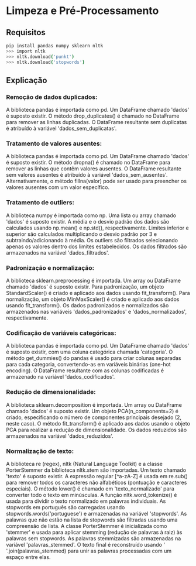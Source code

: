 # Limpeza e Pré-Processamento

## Requisitos

```bash
pip install pandas numpy sklearn nltk
>>> import nltk
>>> nltk.download('punkt')
>>> nltk.download('stopwords')
```

## Explicação

### Remoção de dados duplicados:
A biblioteca pandas é importada como pd.
Um DataFrame chamado 'dados' é suposto existir.
O método drop_duplicates() é chamado no DataFrame para remover as linhas duplicadas.
O DataFrame resultante sem duplicatas é atribuído à variável 'dados_sem_duplicatas'.

### Tratamento de valores ausentes:
A biblioteca pandas é importada como pd.
Um DataFrame chamado 'dados' é suposto existir.
O método dropna() é chamado no DataFrame para remover as linhas que contêm valores ausentes.
O DataFrame resultante sem valores ausentes é atribuído à variável 'dados_sem_ausentes'.
Alternativamente, o método fillna(valor) pode ser usado para preencher os valores ausentes com um valor específico.

### Tratamento de outliers:
A biblioteca numpy é importada como np.
Uma lista ou array chamado 'dados' é suposto existir.
A média e o desvio padrão dos dados são calculados usando np.mean() e np.std(), respectivamente.
Limites inferior e superior são calculados multiplicando o desvio padrão por 3 e subtraindo/adicionando à média.
Os outliers são filtrados selecionando apenas os valores dentro dos limites estabelecidos.
Os dados filtrados são armazenados na variável 'dados_filtrados'.

### Padronização e normalização:
A biblioteca sklearn.preprocessing é importada.
Um array ou DataFrame chamado 'dados' é suposto existir.
Para padronização, um objeto StandardScaler() é criado e aplicado aos dados usando fit_transform().
Para normalização, um objeto MinMaxScaler() é criado e aplicado aos dados usando fit_transform().
Os dados padronizados e normalizados são armazenados nas variáveis 'dados_padronizados' e 'dados_normalizados', respectivamente.

### Codificação de variáveis categóricas:
A biblioteca pandas é importada como pd.
Um DataFrame chamado 'dados' é suposto existir, com uma coluna categórica chamada 'categoria'.
O método get_dummies() do pandas é usado para criar colunas separadas para cada categoria, convertendo-as em variáveis binárias (one-hot encoding).
O DataFrame resultante com as colunas codificadas é armazenado na variável 'dados_codificados'.

### Redução de dimensionalidade:
A biblioteca sklearn.decomposition é importada.
Um array ou DataFrame chamado 'dados' é suposto existir.
Um objeto PCA(n_components=2) é criado, especificando o número de componentes principais desejado (2, neste caso).
O método fit_transform() é aplicado aos dados usando o objeto PCA para realizar a redução de dimensionalidade.
Os dados reduzidos são armazenados na variável 'dados_reduzidos'.

### Normalização de texto:
A biblioteca re (regex), nltk (Natural Language Toolkit) e a classe PorterStemmer da biblioteca nltk.stem são importadas.
Um texto chamado 'texto' é suposto existir.
A expressão regular [^a-zA-Z] é usada em re.sub() para remover todos os caracteres não alfabéticos (pontuação e caracteres especiais).
O método lower() é chamado em 'texto_normalizado' para converter todo o texto em minúsculas.
A função nltk.word_tokenize() é usada para dividir o texto normalizado em palavras individuais.
As stopwords em português são carregadas usando stopwords.words('portuguese') e armazenadas na variável 'stopwords'.
As palavras que não estão na lista de stopwords são filtradas usando uma compreensão de lista.
A classe PorterStemmer é inicializada como 'stemmer' e usada para aplicar stemming (redução de palavras à raiz) às palavras sem stopwords.
As palavras stemmizadas são armazenadas na variável 'palavras_stemmed'.
O texto final é reconstruído usando ' '.join(palavras_stemmed) para unir as palavras processadas com um espaço entre elas.
